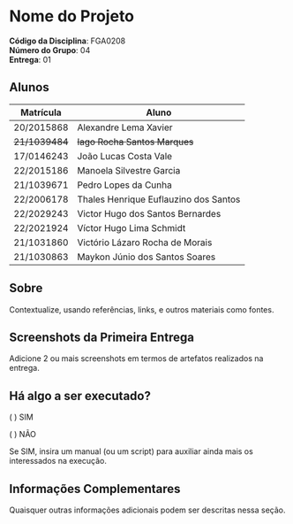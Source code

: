# Nome do Projeto

**Código da Disciplina**: FGA0208<br>
**Número do Grupo**: 04<br>
**Entrega**: 01<br>

## Alunos
|Matrícula | Aluno |
| -- | -- |
| 20/2015868     | Alexandre Lema Xavier                  |
| ~~21/1039484~~ | ~~Iago Rocha Santos Marques~~              |
| 17/0146243     | João Lucas Costa Vale                  |
| 22/2015186     | Manoela Silvestre Garcia               |
| 21/1039671     | Pedro Lopes da Cunha                   |
| 22/2006178     | Thales Henrique Euflauzino dos Santos  |
| 22/2029243     | Victor Hugo dos Santos Bernardes       |
| 22/2021924     | Víctor Hugo Lima Schmidt               |
| 21/1031860     | Victório Lázaro Rocha de Morais        |
| 21/1030863     | Maykon Júnio dos Santos Soares         |


## Sobre 
Contextualize, usando referências, links, e outros materiais como fontes.

## Screenshots da Primeira Entrega
Adicione 2 ou mais screenshots em termos de artefatos realizados na entrega.

## Há algo a ser executado?

( ) SIM

( ) NÃO

Se SIM, insira um manual (ou um script) para auxiliar ainda mais os interessados na execução.

## Informações Complementares 
Quaisquer outras informações adicionais podem ser descritas nessa seção.
